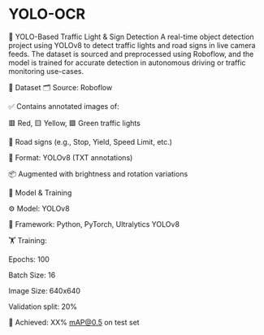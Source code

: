 # YOLO-OCR
🚦 YOLO-Based Traffic Light & Sign Detection
A real-time object detection project using YOLOv8 to detect traffic lights and road signs in live camera feeds. The dataset is sourced and preprocessed using Roboflow, and the model is trained for accurate detection in autonomous driving or traffic monitoring use-cases.

📁 Dataset
🗂️ Source: Roboflow

✅ Contains annotated images of:

🟥 Red, 🟨 Yellow, 🟩 Green traffic lights

🚧 Road signs (e.g., Stop, Yield, Speed Limit, etc.)

💾 Format: YOLOv8 (TXT annotations)

📦 Augmented with brightness and rotation variations

🧠 Model & Training

⚙️ Model: YOLOv8

🔧 Framework: Python, PyTorch, Ultralytics YOLOv8

🏋️ Training:

Epochs: 100

Batch Size: 16

Image Size: 640x640

Validation split: 20%

🧪 Achieved: XX% mAP@0.5 on test set
